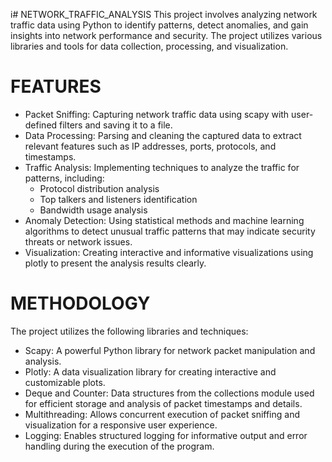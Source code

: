 i# NETWORK_TRAFFIC_ANALYSIS
This project involves analyzing network traffic data using Python to identify patterns, detect anomalies, and gain insights into network performance and security. The project utilizes various libraries and tools for data collection, processing, and visualization.

# FEATURES 
* Packet Sniffing: Capturing network traffic data using scapy with user-defined filters and saving it to a file.
* Data Processing: Parsing and cleaning the captured data to extract relevant features such as IP addresses, ports, protocols, and timestamps.
* Traffic Analysis: Implementing techniques to analyze the traffic for patterns, including:
  * Protocol distribution analysis
  * Top talkers and listeners identification
  * Bandwidth usage analysis
* Anomaly Detection: Using statistical methods and machine learning algorithms to detect unusual traffic patterns that may indicate security threats or network issues.
* Visualization: Creating interactive and informative visualizations using plotly to present the analysis results clearly.

 # METHODOLOGY
 
The project utilizes the following libraries and techniques:

* Scapy: A powerful Python library for network packet manipulation and analysis.
* Plotly: A data visualization library for creating interactive and customizable plots.
* Deque and Counter: Data structures from the collections module used for efficient storage and analysis of packet timestamps and details.
* Multithreading: Allows concurrent execution of packet sniffing and visualization for a responsive user experience.
* Logging: Enables structured logging for informative output and error handling during the execution of the program.

  
